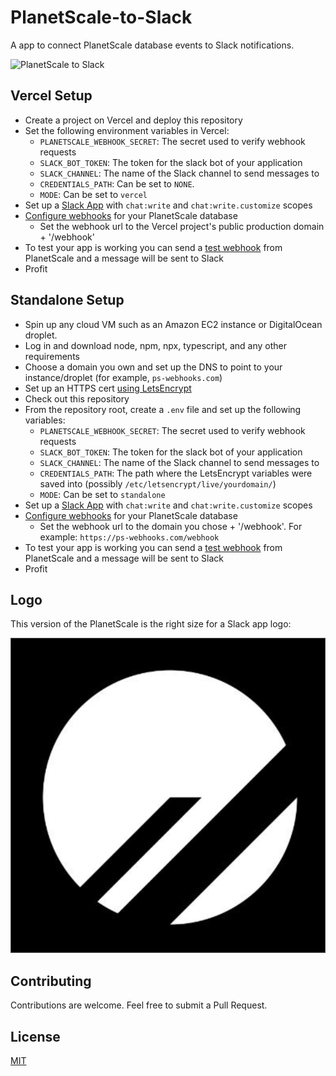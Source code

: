 # PlanetScale-to-Slack

A app to connect PlanetScale database events to Slack notifications.

![PlanetScale to Slack](https://github.com/samlambert/planetscale-to-slack/assets/1155781/478d465f-0ca4-4312-a6e3-944bae6612ae)

## Vercel Setup

- Create a project on Vercel and deploy this repository
- Set the following environment variables in Vercel:
  - `PLANETSCALE_WEBHOOK_SECRET`: The secret used to verify webhook requests
  - `SLACK_BOT_TOKEN`: The token for the slack bot of your application
  - `SLACK_CHANNEL`: The name of the Slack channel to send messages to
  - `CREDENTIALS_PATH`: Can be set to `NONE`.
  - `MODE`: Can be set to `vercel`
- Set up a [Slack App](https://api.slack.com/quickstart) with `chat:write` and `chat:write.customize` scopes
- [Configure webhooks](https://planetscale.com/docs/concepts/webhooks) for your PlanetScale database
  - Set the webhook url to the Vercel project's public production domain + '/webhook'
- To test your app is working you can send a [test webhook](https://planetscale.com/docs/concepts/webhooks#setting-up-a-webhook-in-planetscale) from PlanetScale and a message will be sent to Slack
- Profit

## Standalone Setup

- Spin up any cloud VM such as an Amazon EC2 instance or DigitalOcean droplet.
- Log in and download node, npm, npx, typescript, and any other requirements
- Choose a domain you own and set up the DNS to point to your instance/droplet (for example, `ps-webhooks.com`)
- Set up an HTTPS cert [using LetsEncrypt](https://itnext.io/node-express-letsencrypt-generate-a-free-ssl-certificate-and-run-an-https-server-in-5-minutes-a730fbe528ca)
- Check out this repository
- From the repository root, create a `.env` file and set up the following variables:
  - `PLANETSCALE_WEBHOOK_SECRET`: The secret used to verify webhook requests
  - `SLACK_BOT_TOKEN`: The token for the slack bot of your application
  - `SLACK_CHANNEL`: The name of the Slack channel to send messages to
  - `CREDENTIALS_PATH`: The path where the LetsEncrypt variables were saved into (possibly `/etc/letsencrypt/live/yourdomain/`)
  - `MODE`: Can be set to `standalone`
- Set up a [Slack App](https://api.slack.com/quickstart) with `chat:write` and `chat:write.customize` scopes
- [Configure webhooks](https://planetscale.com/docs/concepts/webhooks) for your PlanetScale database
  - Set the webhook url to the domain you chose + '/webhook'. For example: `https://ps-webhooks.com/webhook`
- To test your app is working you can send a [test webhook](https://planetscale.com/docs/concepts/webhooks#setting-up-a-webhook-in-planetscale) from PlanetScale and a message will be sent to Slack
- Profit

## Logo

This version of the PlanetScale is the right size for a Slack app logo:

![PlanetScale Logo](misc/PlanetScale_logo.png)

## Contributing

Contributions are welcome. Feel free to submit a Pull Request.

## License

[MIT](https://choosealicense.com/licenses/mit/)

